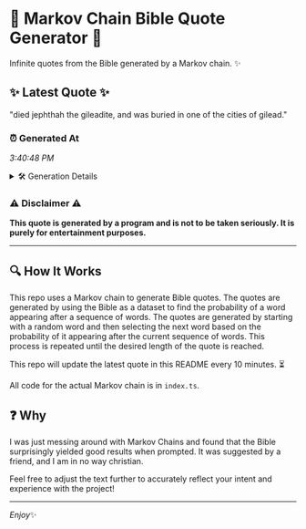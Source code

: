 # 📖 Markov Chain Bible Quote Generator 📖

Infinite quotes from the Bible generated by a Markov chain. ✨

## ✨ Latest Quote ✨
"died jephthah the gileadite, and was buried in one of the cities of gilead."

### ⏰ Generated At
*3:40:48 PM*

<details>
    <summary>🛠️ Generation Details</summary>
    <p>
        <strong>🌱 Seed:</strong> died<br>
        <strong>🔄 Iterations:</strong> 13<br>
        <strong>📜 Context History:</strong><br>[ died ]: jephthah<br>[ died, jephthah ]: the<br>[ died, jephthah, the ]: gileadite,<br>[ died, jephthah, the, gileadite, ]: and<br>[ died, jephthah, the, gileadite,, and ]: was<br>[ died, jephthah, the, gileadite,, and, was ]: buried<br>[ jephthah, the, gileadite,, and, was, buried ]: in<br>[ the, gileadite,, and, was, buried, in ]: one<br>[ gileadite,, and, was, buried, in, one ]: of<br>[ and, was, buried, in, one, of ]: the<br>[ was, buried, in, one, of, the ]: cities<br>[ buried, in, one, of, the, cities ]: of<br>[ in, one, of, the, cities, of ]: gilead.<br>
    </p>
</details>

### ⚠️ Disclaimer ⚠️
**This quote is generated by a program and is not to be taken seriously. It is purely for entertainment purposes.**

---

## 🔍 How It Works

This repo uses a Markov chain to generate Bible quotes. The quotes are generated by using the Bible as a dataset to find the probability of a word appearing after a sequence of words. The quotes are generated by starting with a random word and then selecting the next word based on the probability of it appearing after the current sequence of words. This process is repeated until the desired length of the quote is reached.

This repo will update the latest quote in this README every 10 minutes. ⏳

All code for the actual Markov chain is in `index.ts`.

## ❓ Why

I was just messing around with Markov Chains and found that the Bible surprisingly yielded good results when prompted. 
It was suggested by a friend, and I am in no way christian.

Feel free to adjust the text further to accurately reflect your intent and experience with the project!

---

*Enjoy*✨
